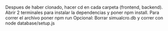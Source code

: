 Despues de haber clonado, hacer cd en cada carpeta (frontend, backend).
Abrir 2 terminales para instalar la dependencias y poner npm install.
Para correr el archivo poner npm run
Opcional: Borrar simualcro.db y correr con node database/setup.js
